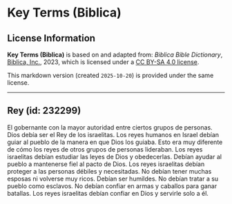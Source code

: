 # Key Terms (Biblica)

## License Information

**Key Terms (Biblica)** is based on and adapted from: _Biblica Bible Dictionary_, [Biblica, Inc.](https://www.biblica.com/), 2023, which is licensed under a [CC BY-SA 4.0 license](https://creativecommons.org/licenses/by-sa/4.0/legalcode.en).

This markdown version (created `2025-10-20`) is provided under the same license.



--------------------------------

## Rey (id: 232299)

El gobernante con la mayor autoridad entre ciertos grupos de personas. Dios debía ser el Rey de los israelitas. Los reyes humanos en Israel debían guiar al pueblo de la manera en que Dios los guiaba. Esto era muy diferente de cómo los reyes de otros grupos de personas lideraban. Los reyes israelitas debían estudiar las leyes de Dios y obedecerlas. Debían ayudar al pueblo a mantenerse fiel al pacto de Dios. Los reyes israelitas debían proteger a las personas débiles y necesitadas. No debían tener muchas esposas ni volverse muy ricos. Debían ser humildes. No debían tratar a su pueblo como esclavos. No debían confiar en armas y caballos para ganar batallas. Los reyes israelitas debían confiar en Dios y servirle solo a él.


